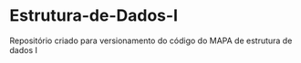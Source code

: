 # Estrutura-de-Dados-I
Repositório criado para versionamento do código do MAPA de estrutura de dados I
